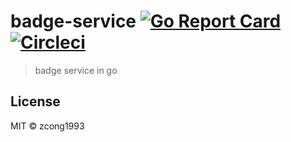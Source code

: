 # badge-service [![Go Report Card](https://goreportcard.com/badge/github.com/zcong1993/badge-service)](https://goreportcard.com/report/github.com/zcong1993/badge-service) [![Circleci](https://0lztuuzyzi.execute-api.ap-southeast-1.amazonaws.com/production/circleci/github/zcong1993/badge-service)](https://circleci.com/gh/zcong1993/badge-service)

> badge service in go

## License

MIT &copy; zcong1993

